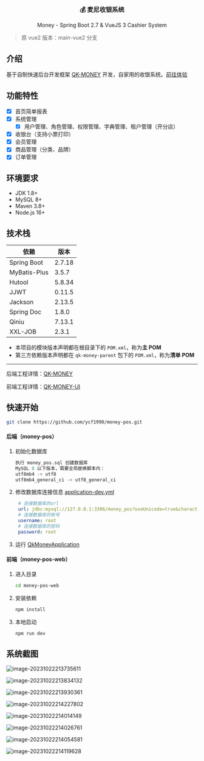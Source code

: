 <h3 align="center">💰 麦尼收银系统 </h3>

<p align="center">Money - Spring Boot 2.7 & VueJS 3 Cashier System</p>

> 原 vue2 版本：main-vue2 分支

## 介绍

基于自制快速后台开发框架 [QK-MONEY](https://github.com/ycf1998/qk-money) 开发，自家用的收银系统。[前往体验](http://114.132.70.84/money-pos-demo?tenant=M)

## 功能特性

- [x] 首页简单报表
- [x] 系统管理
    - [x] 用户管理、角色管理、权限管理、字典管理、租户管理（开分店）
- [x] 收银台（支持小票打印）
- [x] 会员管理
- [x] 商品管理（分类、品牌）
- [x] 订单管理

## 环境要求

- JDK 1.8+
- MySQL 8+
- Maven 3.8+
- Node.js 16+

## 技术栈

| 依赖         | 版本   |
| ------------ | ------ |
| Spring Boot  | 2.7.18 |
| MyBatis-Plus | 3.5.7  |
| Hutool       | 5.8.34 |
| JJWT         | 0.11.5 |
| Jackson      | 2.13.5 |
| Spring Doc   | 1.8.0  |
| Qiniu        | 7.13.1 |
| XXL-JOB      | 2.3.1  |

- 本项目的模块版本声明都在根目录下的 `POM.xml`，称为**主 POM**
- 第三方依赖版本声明都在 `qk-money-parent` 包下的 `POM.xml`，称为**清单 POM**

------

后端工程详情：[QK-MONEY](https://github.com/ycf1998/qk-money) 

前端工程详情：[QK-MONEY-UI](https://github.com/ycf1998/qk-money-ui)

## 快速开始

```bash
git clone https://github.com/ycf1998/money-pos.git
```

#### 后端（money-pos）

1. 初始化数据库

    ```sql
    执行 money_pos.sql 创建数据库
    MySQL 8 以下版本，需要全局替换脚本内：
    utf8mb4 -> utf8
    utf8mb4_general_ci -> utf8_general_ci
    ```

2. 修改数据库连接信息 [application-dev.yml](./money-pos/qk-money-app/money-app-biz/src/main/resources/application-dev.yml)

    ```yaml
     # 连接数据库的url
     url: jdbc:mysql://127.0.0.1:3306/money_pos?useUnicode=true&characterEncoding=utf-8&serverTimezone=GMT%2b8&allowPublicKeyRetrieval=true&useSSL=false
     # 连接数据库的账号
     username: root
     # 连接数据库的密码
     password: root
    ```

3. 运行  [QkMoneyApplication](./money-pos/qk-money-app/money-app-biz/src/main/java/com/money/QkMoneyApplication.java)

#### 前端（money-pos-web）

1. 进入目录

    ```bash
    cd money-pos-web
    ```

2. 安装依赖

    ```bash
    npm install
    ```

3. 本地启动

    ```bash
    npm run dev
    ```

## 系统截图

![image-20231022213735611](README.assets/image-20231022213735611.png)

![image-20231022213834132](README.assets/image-20231022213834132.png)

![image-20231022213930361](README.assets/image-20231022213930361.png)

![image-20231022214227802](README.assets/image-20231022214227802.png)

![image-20231022214014149](README.assets/image-20231022214014149.png)

![image-20231022214026761](README.assets/image-20231022214026761.png)

![image-20231022214054581](README.assets/image-20231022214054581.png)

![image-20231022214119628](README.assets/image-20231022214119628.png)
